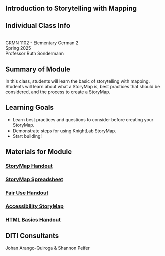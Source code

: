 ## Introduction to Storytelling with Mapping

## Individual Class Info
<br>
GRMN 1102 - Elementary German 2
<br>
Spring 2025<br>
Professor Ruth Sondermann

## Summary of Module
 In this class, students will learn the basic of storytelling with mapping. Students will learn about what a StoryMap is, best practices that should be considered, and the process to create a StoryMap. 

## Learning Goals
- Learn best practices and questions to consider before creating your StoryMap.
- Demonstrate steps for using KnightLab StoryMap.
- Start building!

## Materials for Module
### [StoryMap Handout](https://bit.ly/storymap-handout)
### [StoryMap Spreadsheet](https://bit.ly/storymap-spreadsheet )
### [Fair Use Handout](https://bit.ly/diti-fair-use)
### [Accessibility StoryMap](https://bit.ly/accessibility-storymap)
### [HTML Basics Handout](https://bit.ly/html-handout)


## DITI Consultants
Johan Arango-Quiroga & Shannon Peifer